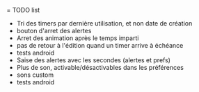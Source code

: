 = TODO list

* Tri des timers par dernière utilisation, et non date de création
* bouton d'arret des alertes
* Arret des animation après le temps imparti
* pas de retour à l'édition quand un timer arrive à échéance
* tests android
* Saise des alertes avec les secondes (alertes et prefs)
* Plus de son, activable/désactivables dans les préférences
* sons custom
* tests android
